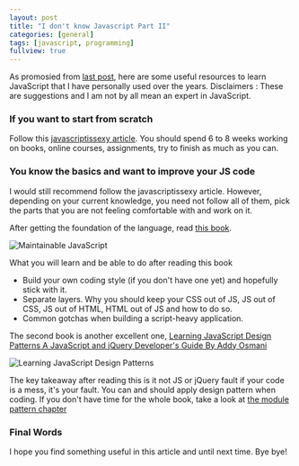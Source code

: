 ```yaml
---
layout: post
title: "I don't know Javascript Part II"
categories: [general]
tags: [javascript, programming]
fullview: true
---
```





As promosied from [last post](http://quannt.github.io/general/2015/06/16/I-Dont-Know-Js-I.html), here are some useful resources to learn JavaScript that I have personally used over the years. Disclaimers : These are suggestions and I am not by all mean an expert in JavaScript.


### If you want to start from scratch

Follow this [javascriptissexy article](http://javascriptissexy.com/how-to-learn-javascript-properly/). You should spend 6 to 8 weeks working on books, online courses, assignments, try to finish as much as you can.

### You know the basics and want to improve your JS code
I would still recommend follow the javascriptissexy article. However, depending on your current knowledge, you need not follow all of them, pick the parts that you are not feeling comfortable with and work on it.


After getting the foundation of the language, read [this book](http://shop.oreilly.com/product/0636920025245.do). 

![Maintainable JavaScript](http://akamaicovers.oreilly.com/images/0636920025245/lrg.jpg)



What you will learn and be able to do after reading this book


- Build your own coding style (if you don't have one yet) and hopefully stick with it.&nbsp;
- Separate layers. Why you should keep your CSS out of JS, JS out of CSS, JS out of HTML, HTML out of JS and how to do so.&nbsp;
- Common gotchas when building a script-heavy application.&nbsp;



The second book is another excellent one, [ Learning JavaScript Design Patterns
A JavaScript and jQuery Developer's Guide
By Addy Osmani](http://addyosmani.com/resources/essentialjsdesignpatterns/book/)

![Learning JavaScript Design Patterns](http://akamaicovers.oreilly.com/images/0636920025832/lrg.jpg)

The key takeaway after reading this is it not JS or jQuery fault if your code is a mess, it's your fault. You can and should apply design pattern when coding. If you don't have time for the whole book, take a look at [the module pattern chapter](http://addyosmani.com/resources/essentialjsdesignpatterns/book/#modulepatternjavascript)

### Final Words
I hope you find something useful in this article and until next time. Bye bye!
